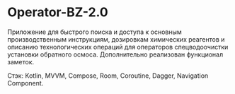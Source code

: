 # Operator-BZ-2.0

Приложение для быстрого поиска и доступа к основным производственным инструкциям, дозировкам химических реагентов и описанию технологических операций для операторов спецводоочистки установки обратного осмоса. Дополнительно реализован функционал заметок.


Стэк:
Kotlin, MVVM, Compose, Room, Coroutine, Dagger, Navigation Component.
